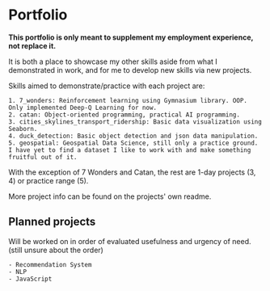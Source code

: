 # Portfolio

**This portfolio is only meant to supplement my employment experience, not replace it.**

It is both a place to showcase my other skills aside from what I demonstrated in work, and for me to develop new skills via new projects.

Skills aimed to demonstrate/practice with each project are:

    1. 7_wonders: Reinforcement learning using Gymnasium library. OOP. Only implemented Deep-Q Learning for now.
    2. catan: Object-oriented programming, practical AI programming.
    3. cities_skylines_transport_ridership: Basic data visualization using Seaborn.
    4. duck_detection: Basic object detection and json data manipulation.
    5. geospatial: Geospatial Data Science, still only a practice ground. I have yet to find a dataset I like to work with and make something fruitful out of it.

With the exception of 7 Wonders and Catan, the rest are 1-day projects (3, 4) or practice range (5).

More project info can be found on the projects' own readme.

## Planned projects

Will be worked on in order of evaluated usefulness and urgency of need. (still unsure about the order)

    - Recommendation System
    - NLP
    - JavaScript

